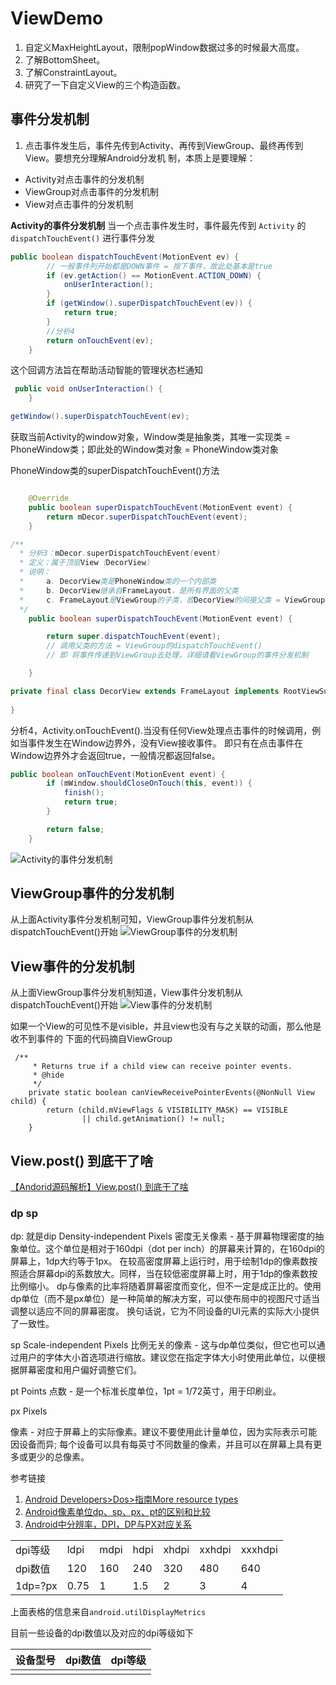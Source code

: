 # ViewDemo
1. 自定义MaxHeightLayout，限制popWindow数据过多的时候最大高度。
2. 了解BottomSheet。
3. 了解ConstraintLayout。
4. 研究了一下自定义View的三个构造函数。

## 事件分发机制

1. 点击事件发生后，事件先传到Activity、再传到ViewGroup、最终再传到 View。要想充分理解Android分发机
制，本质上是要理解： 
* Activity对点击事件的分发机制
* ViewGroup对点击事件的分发机制
* View对点击事件的分发机制

**Activity的事件分发机制**
当一个点击事件发生时，事件最先传到 ```Activity``` 的 ```dispatchTouchEvent()``` 进行事件分发
```java
public boolean dispatchTouchEvent(MotionEvent ev) {
        // 一般事件列开始都是DOWN事件 = 按下事件，故此处基本是true
        if (ev.getAction() == MotionEvent.ACTION_DOWN) {
            onUserInteraction();
        }
        if (getWindow().superDispatchTouchEvent(ev)) {
            return true;
        }
        //分析4
        return onTouchEvent(ev);
    }
```
这个回调方法旨在帮助活动智能的管理状态栏通知
```java
 public void onUserInteraction() {
    }
```

```java
getWindow().superDispatchTouchEvent(ev);
```
获取当前Activity的window对象，Window类是抽象类，其唯一实现类 = PhoneWindow类；即此处的Window类对象 = PhoneWindow类对象

PhoneWindow类的superDispatchTouchEvent()方法
```java

    @Override
    public boolean superDispatchTouchEvent(MotionEvent event) {
        return mDecor.superDispatchTouchEvent(event);
    }
```

```java
/**
  * 分析3：mDecor.superDispatchTouchEvent(event)
  * 定义：属于顶层View（DecorView）
  * 说明：
  *     a. DecorView类是PhoneWindow类的一个内部类
  *     b. DecorView继承自FrameLayout，是所有界面的父类
  *     c. FrameLayout是ViewGroup的子类，故DecorView的间接父类 = ViewGroup
  */
    public boolean superDispatchTouchEvent(MotionEvent event) {

        return super.dispatchTouchEvent(event);
        // 调用父类的方法 = ViewGroup的dispatchTouchEvent()
        // 即 将事件传递到ViewGroup去处理，详细请看ViewGroup的事件分发机制

    }
```
```java
private final class DecorView extends FrameLayout implements RootViewSurfaceTaker {
    
}
```
分析4，Activity.onTouchEvent().当没有任何View处理点击事件的时候调用，例如当事件发生在Window边界外，没有View接收事件。
 即只有在点击事件在Window边界外才会返回true，一般情况都返回false。
```java
public boolean onTouchEvent(MotionEvent event) {
        if (mWindow.shouldCloseOnTouch(this, event)) {
            finish();
            return true;
        }

        return false;
    }
```
![Activity的事件分发机制](activity_touch_event_dispatch.png)

## ViewGroup事件的分发机制

从上面Activity事件分发机制可知，ViewGroup事件分发机制从dispatchTouchEvent()开始
![ViewGroup事件的分发机制](ViewGroup_dispatchTouchEvent.png)

## View事件的分发机制

从上面ViewGroup事件分发机制知道，View事件分发机制从dispatchTouchEvent()开始
![View事件的分发机制](View_dispatch_event.png)

如果一个View的可见性不是visible，并且view也没有与之关联的动画，那么他是收不到事件的
下面的代码摘自ViewGroup
```
 /**
     * Returns true if a child view can receive pointer events.
     * @hide
     */
    private static boolean canViewReceivePointerEvents(@NonNull View child) {
        return (child.mViewFlags & VISIBILITY_MASK) == VISIBLE
                || child.getAnimation() != null;
    }
```
## View.post() 到底干了啥
[【Andorid源码解析】View.post() 到底干了啥](https://www.jianshu.com/p/85fc4decc947)


### dp sp 

dp: 就是dip Density-independent Pixels 
密度无关像素 - 基于屏幕物理密度的抽象单位。这个单位是相对于160dpi（dot per inch）的屏幕来计算的，在160dpi的屏幕上，1dp大约等于1px。
在较高密度屏幕上运行时，用于绘制1dp的像素数按照适合屏幕dpi的系数放大。同样，当在较低密度屏幕上时，用于1dp的像素数按比例缩小。
dp与像素的比率将随着屏幕密度而变化，但不一定是成正比的。使用dp单位（而不是px单位）是一种简单的解决方案，可以使布局中的视图尺寸适当调整以适应不同的屏幕密度。
换句话说，它为不同设备的UI元素的实际大小提供了一致性。

sp Scale-independent Pixels 
比例无关的像素 - 这与dp单位类似，但它也可以通过用户的字体大小首选项进行缩放。建议您在指定字体大小时使用此单位，以便根据屏幕密度和用户偏好调整它们。

pt Points
点数 - 是一个标准长度单位，1pt = 1/72英寸，用于印刷业。

px Pixels 

像素 - 对应于屏幕上的实际像素。建议不要使用此计量单位，因为实际表示可能因设备而异; 每个设备可以具有每英寸不同数量的像素，并且可以在屏幕上具有更多或更少的总像素。

参考链接

1. [Android Developers>Dos>指南More resource types](https://developer.android.google.cn/guide/topics/resources/more-resources)
2. [Android像素单位dp、sp、px、pt的区别和比较](https://blog.csdn.net/wzy_1988/article/details/43732467)
3. [Android中分辨率，DPI，DP与PX对应关系](https://blog.csdn.net/u012741741/article/details/51075518)

|   | ||||||
|---|---|---|---|---|---|---|
|  dpi等级 |ldpi|mdpi|hdpi|xhdpi|xxhdpi|xxxhdpi|
|  dpi数值 |120|160|240|320|480|640|
|  1dp=?px | 0.75 | 1 | 1.5 | 2 | 3 | 4 |

上面表格的信息来自`android.utilDisplayMetrics`

目前一些设备的dpi数值以及对应的dpi等级如下

| 设备型号| dpi数值|dpi等级|
|---| ---|---|
|||

